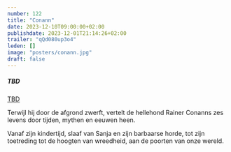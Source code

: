 ```yaml
---
number: 122
title: "Conann"
date: 2023-12-10T09:00:00+02:00
publishdate: 2023-12-01T21:14:26+02:00
trailer: "qQd080up3o4"
leden: []
image: "posters/conann.jpg"
draft: false
---
```


##### TBD

[TBD]()

Terwijl hij door de afgrond zwerft, vertelt de hellehond Rainer Conanns zes
levens door tijden, mythen en eeuwen heen.
<!--more-->
Vanaf zijn kindertijd, slaaf van Sanja en zijn barbaarse horde, tot zijn
toetreding tot de hoogten van wreedheid, aan de poorten van onze wereld.
